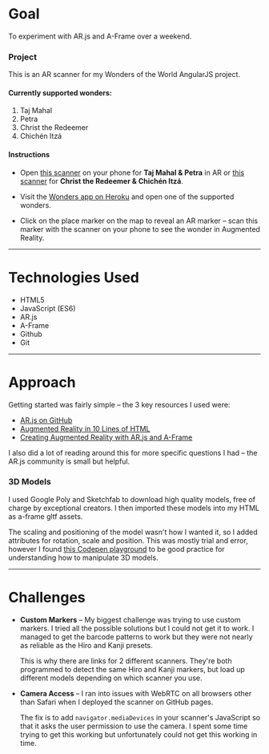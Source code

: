 # Goal
To experiment with AR.js and A-Frame over a weekend.

### Project
This is an AR scanner for my Wonders of the World AngularJS project.

#### Currently supported wonders:
1. Taj Mahal
2. Petra
3. Christ the Redeemer
4. Chichén Itzá

#### Instructions
* Open [this scanner](https://karannavani.github.io/wonders-ar-scanner) on your phone for **Taj Mahal & Petra** in AR or [this scanner](https://karannavani.github.io/wonders-ar-scanner-2) for **Christ the Redeemer & Chichén Itzá**.

* Visit the [Wonders app on Heroku](https://wonders-in-ar.herokuapp.com/#!/wonders) and open one of the supported wonders.

* Click on the place marker on the map to reveal an AR marker – scan this marker with the scanner on your phone to see the wonder in Augmented Reality.

---
# Technologies Used
* HTML5
* JavaScript (ES6)
* AR.js
* A-Frame
* Github
* Git

---
# Approach

Getting started was fairly simple – the 3 key resources I used were:

* [AR.js on GitHub](https://github.com/jeromeetienne/AR.js)
* [Augmented Reality in 10 Lines of HTML](https://medium.com/arjs/augmented-reality-in-10-lines-of-html-4e193ea9fdbf)
* [Creating Augmented Reality with AR.js and A-Frame](https://aframe.io/blog/arjs/)

I also did a lot of reading around this for more specific questions I had – the AR.js community is small but helpful.

### 3D Models
I used Google Poly and Sketchfab to download high quality models, free of charge by exceptional creators. I then imported these models into my HTML as a-frame gltf assets.

The scaling and positioning of the model wasn't how I wanted it, so I added attributes for rotation, scale and position. This was mostly trial and error, however I found [this Codepen playground](https://codepen.io/mozvr/pen/BjygdO?editors=100) to be good practice for understanding how to manipulate 3D models.

---

# Challenges

* **Custom Markers** – My biggest challenge was trying to use custom markers. I tried all the possible solutions but I could not get it to work. I managed to get the barcode patterns to work but they were not nearly as reliable as the Hiro and Kanji presets.

	This is why there are links for 2 different scanners. They're both programmed to detect the same Hiro and Kanji markers, but load up different models depending on which scanner you use.
	
* **Camera Access** – I ran into issues with WebRTC on all browsers other than Safari when I deployed the scanner on GitHub pages. 

	The fix is to add `navigator.mediaDevices` in your scanner's JavaScript so that it asks the user permission to use the camera. I spent some time trying to get this working but unfortunately could not get this working in time.
